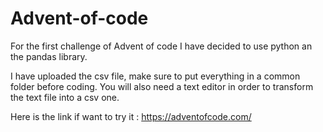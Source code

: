 # Advent-of-code

For the first challenge of Advent of code I have decided to use python an the pandas library.

I have uploaded the csv file, make sure to put everything in a common folder before coding.
You will also need a text editor in order to transform the text file into a csv one.

Here is the link if want to try it : https://adventofcode.com/ 
